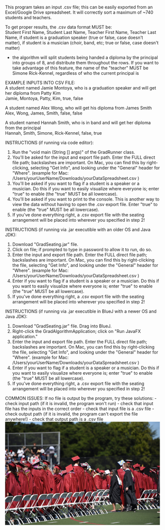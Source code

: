 This program takes an input .csv file; this can be easily exported from an Excel/Google Drive spreadsheet.
It will correctly sort a maximum of ~740 students and teachers.

To get proper results, the .csv data format MUST be:               
Student First Name, Student Last Name, Teacher First Name, Teacher Last Name, if student is a graduation speaker (true or false, case doesn't matter), if student is a musician (choir, band, etc; true or false, case doesn't matter)                                                                               
* the algorithm will split students being handed a diploma by the principal into groups of 8, and distribute them throughout the rows. If you want to take advantage of this feature, the name of the "teacher" MUST be Simone Rick-Kennel, regardless of who the current principal is
                                                                                        
EXAMPLE INPUTS INTO CSV FILE:                                                                                  
A student named Jamie Montoya, who is a graduation speaker and will get her diploma from Patty Kim                                                                                  
Jamie, Montoya, Patty, Kim, true,  false                                                                                       

A student named Alex Wong, who will get his diploma from James Smith                                                                                 
Alex,  Wong,    James,   Smith,  false, false  

A student named Hannah Smith, who is in band and will get her diploma from the principal                                                                                
Hannah,  Smith,   Simone,   Rick-Kennel,  false, true

INSTRUCTIONS (if running via code editor):
  1. Run the "void main (String [] args)" of the GradRunner class.
  2. You'll be asked for the input and export file path. Enter the FULL direct file path; backslashes are important. On Mac, you can find this by right-clicking, selecting "Get Info", and looking under the "General" header for "Where".
        (example for Mac: /Users/yourUserName/Downloads/yourDataSpreadsheet.csv )
  3. You'll be asked if you want to flag if a student is a speaker or a musician. Do this if you want to easily visualize where everyone is; enter "true" to enable (the "true" MUST be all lowercase).
  4. You'll be asked if you want to print to the console. This is another way to view the data without having to open the .csv export file. Enter "true" to enable (the "true" MUST be all lowercase).
  5. If you've done everything right, a .csv export file with the seating arrangement will be placed into wherever you specified in step 2!

INSTRUCTIONS (if running via .jar executible with an older OS and Java JDK):
  1. Download "GradSeating.jar" file. 
  2. Click on file; if prompted to type in password to allow it to run, do so.
  3. Enter the input and export file path. Enter the FULL direct file path; backslashes are important. On Mac, you can find this by right-clicking the file, selecting "Get Info", and looking under the "General" header for "Where".
        (example for Mac: /Users/yourUserName/Downloads/yourDataSpreadsheet.csv )
  4. Enter if you want to flag if a student is a speaker or a musician. Do this if you want to easily visualize where everyone is; enter "true" to enable (the "true" MUST be all lowercase).
  5. If you've done everything right, a .csv export file with the seating arrangement will be placed into wherever you specified in step 2!

INSTRUCTIONS (if running via .jar executible in BlueJ with a newer OS and Java JDK):
  1. Download "GradSeating.jar" file. Drag into BlueJ.
  2. Right-click the GradAlgorithmApplication; click on "Run JavaFX application."
  3. Enter the input and export file path. Enter the FULL direct file path; backslashes are important. On Mac, you can find this by right-clicking the file, selecting "Get Info", and looking under the "General" header for "Where".
        (example for Mac: /Users/yourUserName/Downloads/yourDataSpreadsheet.csv )
  4. Enter if you want to flag if a student is a speaker or a musician. Do this if you want to easily visualize where everyone is; enter "true" to enable (the "true" MUST be all lowercase).
  5. If you've done everything right, a .csv export file with the seating arrangement will be placed into wherever you specified in step 2!


COMMON ISSUES:
  If no file is output by the program, try these solutions:
    - check input path (if it is invalid, the program won't run)
    - check that input file has the inputs in the correct order
    - check that input file is a .csv file
    - check output path (if it is invalid, the program can't export the file anywhere!)
    - check that output path is a .csv file
![Alt text](https://github.com/novalegra/graduation-seating/blob/master/RAM_1036.jpg "Graduation using the graduation-seating algorithm")
